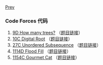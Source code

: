 [Prev](https://coderbreakplus.github.io/mycode/)

### Code Forces 代码

1. [9D How many trees?](https://coderbreakplus.github.io/mycode/CodeForces/9D/) （[题目链接](https://codeforces.ml/problemset/problem/9/D)）
2. [10C Digital Root](https://coderbreakplus.github.io/mycode/CodeForces/10C/) （[题目链接](https://codeforces.ml/problemset/problem/10/C)）
3. [27C Unordered Subsequence](https://coderbreakplus.github.io/mycode/CodeForces/27C/) （[题目链接](https://codeforces.ml/problemset/problem/27/C)）
4. [1114D Flood Fill](https://coderbreakplus.github.io/mycode/CodeForces/1114D/) （[题目链接](https://codeforces.ml/problemset/problem/1114/D)）
5. [1154C Gourmet Cat](https://coderbreakplus.github.io/mycode/CodeForces/1154C/) （[题目链接](https://codeforces.ml/problemset/problem/1154/C)）
